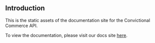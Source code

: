 ## Introduction
This is the static assets of the documentation site for the Convictional Commerce API.

To view the documentation, please visit our docs site [here](http://docs.convictional.com).